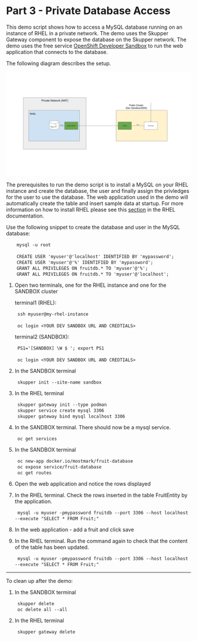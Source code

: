 # Part 3 - Private Database Access

This demo script shows how to access a MySQL database running on an instance of RHEL in a private network. The demo uses the Skupper Gateway component to expose the database on the Skupper network. The demo uses the free service [OpenShift Developer Sandbox](https://developers.redhat.com/developer-sandbox) to run the web application that connects to the database.

The following diagram describes the setup.

![Part3 Demo Setup](./images/part3-demo-setup.png)

The prerequisites to run the demo script is to install a MySQL on your RHEL instance and create the database, the user and finally assign the privledges for the user to use the database. The web application used in the demo will automatically create the table and insert sample data at startup. For more information on how to install RHEL please see this [section](https://access.redhat.com/documentation/en-us/red_hat_enterprise_linux/9/html/configuring_and_using_database_servers/assembly_using-mysql_configuring-and-using-database-servers) in the RHEL documentation.

Use the following snippet to create the database and user in the MySQL database:
        
        mysql -u root

        CREATE USER 'myuser'@'localhost' IDENTIFIED BY 'mypassword';
        CREATE USER 'myuser'@'%' IDENTIFIED BY 'mypassword';
        GRANT ALL PRIVILEGES ON fruitdb.* TO 'myuser'@'%';
        GRANT ALL PRIVILEGES ON fruitdb.* TO 'myuser'@'localhost';

1. Open two terminals, one for the RHEL instance and one for the SANDBOX cluster

    terminal1 (RHEL):
    
        ssh myuser@my-rhel-instance
        
        oc login <YOUR DEV SANDBOX URL AND CREDTIALS>

    terminal2 (SANDBOX):

        PS1='[SANDBOX] \W $ '; export PS1

        oc login <YOUR DEV SANDBOX URL AND CREDTIALS>

2. In the SANDBOX terminal

        skupper init --site-name sandbox

3. In the RHEL terminal

        skupper gateway init --type podman
        skupper service create mysql 3306
        skupper gateway bind mysql localhost 3306

4. In the SANDBOX terminal. There should now be a mysql service.

        oc get services

5. In the SANDBOX terminal

        oc new-app docker.io/mostmark/fruit-database
        oc expose service/fruit-database
        oc get routes

6. Open the web application and notice the rows displayed

7. In the RHEL terminal. Check the rows inserted in the table FruitEntity by the application.

        mysql -u myuser -pmypassword fruitdb --port 3306 --host localhost --execute "SELECT * FROM Fruit;"

8. In the web application - add a fruit and click save

9. In the RHEL terminal. Run the command again to check that the content of the table has been updated.

        mysql -u myuser -pmypassword fruitdb --port 3306 --host localhost --execute "SELECT * FROM Fruit;"



---

To clean up after the demo:

1. In the SANDBOX terminal

        skupper delete
        oc delete all --all

2. In the RHEL terminal

        skupper gateway delete
